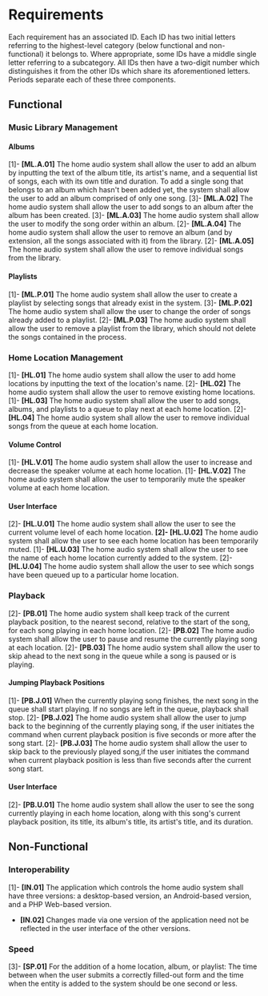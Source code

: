 # Requirements

Each requirement has an associated ID. Each ID has two initial letters referring to the highest-level category (below functional and non-functional) it belongs to. Where appropriate, some IDs have a middle single letter referring to a subcategory. All IDs then have a two-digit number which distinguishes it from the other IDs which share its aforementioned letters. Periods separate each of these three components.

## Functional
### Music Library Management
#### Albums
[1]- **[ML.A.01]** The home audio system shall allow the user to add an album by inputting the text of the album title, its artist's name, and a sequential list of songs, each with its own title and duration. To add a single song that belongs to an album which hasn't been added yet, the system shall allow the user to add an album comprised of only one song.
[3]- **[ML.A.02]** The home audio system shall allow the user to add songs to an album after the album has been created.
[3]- **[ML.A.03]** The home audio system shall allow the user to modify the song order within an album.
[2]- **[ML.A.04]** The home audio system shall allow the user to remove an album (and by extension, all the songs associated with it) from the library.
[2]- **[ML.A.05]** The home audio system shall allow the user to remove individual songs from the library.

#### Playlists
[1]- **[ML.P.01]** The home audio system shall allow the user to create a playlist by selecting songs that already exist in the system.
[3]- **[ML.P.02]** The home audio system shall allow the user to change the order of songs already added to a playlist.
[2]- **[ML.P.03]** The home audio system shall allow the user to remove a playlist from the library, which should not delete the songs contained in the process.

### Home Location Management
[1]- **[HL.01]** The home audio system shall allow the user to add home locations by inputting the text of the location's name.
[2]- **[HL.02]** The home audio system shall allow the user to remove existing home locations.
[1]- **[HL.03]** The home audio system shall allow the user to add songs, albums, and playlists to a queue to play next at each home location.
[2]- **[HL.04]** The home audio system shall allow the user to remove individual songs from the queue at each home location.

#### Volume Control
[1]- **[HL.V.01]** The home audio system shall allow the user to increase and decrease the speaker volume at each home location.
[1]- **[HL.V.02]** The home audio system shall allow the user to temporarily mute the speaker volume at each home location.

#### User Interface
[2]- **[HL.U.01]** The home audio system shall allow the user to see the current volume level of each home location.
**[2]- [HL.U.02]** The home audio system shall allow the user to see each home location has been temporarily muted.
[1]- **[HL.U.03]** The home audio system shall allow the user to see the name of each home location currently added to the system.
[2]- **[HL.U.04]** The home audio system shall allow the user to see which songs have been queued up to a particular home location.


### Playback
[2]- **[PB.01]** The home audio system shall keep track of the current playback position, to the nearest second, relative to the start of the song, for each song playing in each home location.
[2]- **[PB.02]** The home audio system shall allow the user to pause and resume the currently playing song at each location.
[2]- **[PB.03]** The home audio system shall allow the user to skip ahead to the next song in the queue while a song is paused or is playing.

#### Jumping Playback Positions
[1]- **[PB.J.01]** When the currently playing song finishes, the next song in the queue shall start playing. If no songs are left in the queue, playback shall stop.
[2]- **[PB.J.02]** The home audio system shall allow the user to jump back to the beginning of the currently playing song, if the user initiates the command when current playback position is five seconds or more after the song start.
[2]- **[PB.J.03]** The home audio system shall allow the user to skip back to the previously played song,if the user initiates the command when current playback position is less than five seconds after the current song start.

#### User Interface
[2]- **[PB.U.01]** The home audio system shall allow the user to see the song currently playing in each home location, along with this song's current playback position, its title, its album's title, its artist's title, and its duration.

## Non-Functional
### Interoperability
[1]- **[IN.01]** The application which controls the home audio system shall have three versions: a desktop-based version, an Android-based version, and a PHP Web-based version.
- **[IN.02]** Changes made via one version of the application need not be reflected in the user interface of the other versions.

### Speed
[3]- **[SP.01]** For the addition of a home location, album, or playlist: The time between when the user submits a correctly filled-out form and the time when the entity is added to the system should be one second or less.
